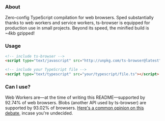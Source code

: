 ### About

Zero-config TypeScript compilation for web browsers. Sped substantially thanks to web workers and service workers, ts-browser is equipped for production use in small projects. Beyond its speed, the minified build is ~4kb gzipped!

### Usage

```html
<!-- include ts-browser -->
<script type="text/javascript" src="http://unpkg.com/ts-browser@latest"></script>

<!-- include your TypeScript file -->
<script type="text/typescript" src="your/typescript/file.ts"></script>
```

### Can I use?

Web Workers are––at the time of writing this README––supported by 92.74% of web browsers. Blobs (another API used by ts-browser) are supported by 93.02% of browsers. [Here's a common opinion on this debate](https://twitter.com/jamiebuilds/status/1022568918949408768), incase you're undecided.
